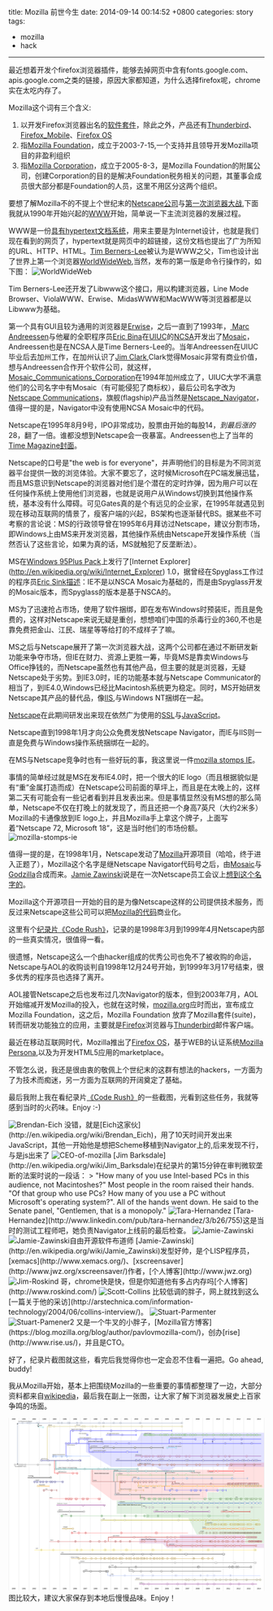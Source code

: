 title: Mozilla 前世今生
date: 2014-09-14 00:14:52 +0800
categories: story
tags:
- mozilla
- hack

---

最近想着开发个firefox浏览器插件，能够去掉网页中含有fonts.google.com、apis.google.com之类的链接，原因大家都知道，为什么选择firefox呢，chrome实在太吃内存了。

Mozilla这个词有三个含义:

1. 以开发Firefox浏览器出名的[软件套件](http://en.wikipedia.org/wiki/Mozilla)，除此之外，产品还有[Thunderbird](http://en.wikipedia.org/wiki/Mozilla_Thunderbird)、 [Firefox_Mobile](http://en.wikipedia.org/wiki/Firefox_Mobile)、[Firefox OS](http://en.wikipedia.org/wiki/Firefox_OS)
2. 指[Mozilla Foundation](http://en.wikipedia.org/wiki/Mozilla_Foundation)，成立于2003-7-15,一个支持并且领导开发Mozilla项目的非盈利组织
3. 指[Mozilla Corporation](http://en.wikipedia.org/wiki/Mozilla_Corporation)，成立于2005-8-3，是Mozilla Foundation的附属公司，创建Corporation的目的是解决Foundation税务相关的问题，其董事会成员很大部分都是Foundation的人员，这里不用区分这两个组织。

要想了解Mozilla不的不提上个世纪末的[Netscape公司](http://en.wikipedia.org/wiki/Netscape_Communications_Corporation)与[第一次浏览器大战](http://en.wikipedia.org/wiki/Browser_wars#First_browser_war),下面我就从1990年开始兴起的[WWW](http://en.wikipedia.org/wiki/World_Wide_Web)开始，简单说一下主流浏览器的发展过程。

WWW是一份[具有hypertext文档系统](http://www.w3.org/Proposal)，用来主要是为Internet设计，也就是我们现在看到的网页了，hypertext就是网页中的超链接，这份文档也提出了广为所知的URL、HTTP、HTML。[Tim Berners-Lee](http://en.wikipedia.org/wiki/Tim_Berners-Lee)被认为是WWW之父，Tim也设计出了世界上第一个浏览器[WorldWideWeb](http://en.wikipedia.org/wiki/WorldWideWeb),当然，发布的第一版是命令行操作的，如下图：
<img src="http://img04.taobaocdn.com/imgextra/i4/581166664/TB2N9C8apXXXXaoXXXXXXXXXXXX_!!581166664.gif" alt="WorldWideWeb"/>

Tim Berners-Lee还开发了Libwww这个接口，用以构建浏览器，Line Mode Browser、ViolaWWW、Erwise、MidasWWW和MacWWW等浏览器都是以Libwww为基础。

第一个具有GUI且较为通用的浏览器是[Erwise](http://en.wikipedia.org/wiki/Erwise)，之后一直到了1993年，[ Marc Andreessen](http://en.wikipedia.org/wiki/Marc_Andreessen)与他雇的全职程序员[Eric Bina](http://en.wikipedia.org/wiki/Eric_Bina)在[UIUC](http://en.wikipedia.org/wiki/University_of_Illinois_at_Urbana-Champaign)的[NCSA](http://en.wikipedia.org/wiki/National_Center_for_Supercomputing_Applications)开发出了[Mosaic](http://en.wikipedia.org/wiki/Mosaic_%28web_browser%29)，Andreessen也是在NCSA人是Time Berners-Lee的。当年Andreessen在UIUC毕业后去加州工作，在加州认识了[Jim Clark](http://en.wikipedia.org/wiki/James_H._Clark),Clark觉得Mosaic非常有商业价值，想与Andreessen合作开个软件公司，就这样，[Mosaic_Communications_Corporation](http://en.wikipedia.org/wiki/Mosaic_Communications_Corporation)在1994年加州成立了，UIUC大学不满意他们的公司名字中有Mosaic（有可能侵犯了商标权），最后公司名字改为[Netscape Communications](http://en.wikipedia.org/wiki/Netscape)，旗舰(flagship)产品当然是[Netscape_Navigator](http://en.wikipedia.org/wiki/Netscape_Navigator)，值得一提的是，Navigator中没有使用NCSA Mosaic中的代码。

Netscape在1995年8月9号，IPO非常成功，股票由开始的每股$14，到最后涨的$28，翻了一倍。谁都没想到Netscape会一夜暴富。Andreessen也上了当年的[Time Magazine封面](http://content.time.com/time/covers/0,16641,1101960219,00.html)。

Netscape的口号是"the web is for everyone"，并声明他们的目标是为不同浏览器平台提供一致的浏览体验。大家不要忘了，这时候Microsoft在PC端发展迅猛，而且MS意识到Netscape的浏览器对他们是个潜在的定时炸弹，因为用户可以在任何操作系统上使用他们浏览器，也就是说用户从Windows切换到其他操作系统，基本没有什么障碍。可见Gates真的是个有远见的企业家，在1995年就遇见到现在移动互联网的情景了，瘦客户端的兴起，BS架构也逐渐替代BS。据某些不可考察的言论说：MS的行政领导曾在1995年6月拜访过Netscape，建议分割市场，即Windows上由MS来开发浏览器，其他操作系统由Netscape开发操作系统（当然否认了这些言论，如果为真的话，MS就触犯了反垄断法）。

MS在[Windows 95](http://en.wikipedia.org/wiki/Windows_95)[Plus Pack](http://en.wikipedia.org/wiki/Microsoft_Plus!)上发行了[Internet Explorer](http://en.wikipedia.org/wiki/Internet_Explorer) 1.0，据曾经在Spyglass工作过的程序员[Eric Sink](http://en.wikipedia.org/wiki/Eric_Sink)[描述](http://www.ericsink.com/Browser_Wars.html)：IE不是以NSCA Mosaic为基础的，而是由Spyglass开发的Mosaic版本，而Spyglass的版本是基于NSCA的。

MS为了迅速抢占市场，使用了软件捆绑，即在发布Windows时预装IE，而且是免费的，这样对Netscape来说无疑是重创，想想咱们中国的杀毒行业的360,不也是靠免费把金山、江民、瑞星等等给打的不成样子了嘛。

MS之后与Netscape展开了第一次浏览器大战，这两个公司都在通过不断研发新功能来争夺市场，但IE在财力、资源上更胜一筹，毕竟MS是靠卖Windows与Office挣钱的，而Netscape虽然也有其他产品，但主要的就是浏览器，无疑Netscape处于劣势。到IE3.0时，IE的功能基本就与Netscape Communicator的相当了，到IE4.0,Windows已经比Macintosh系统更为稳定。同时，MS开始研发Netscape其产品的替代品，像[IIS](http://en.wikipedia.org/wiki/Internet_Information_Server),与Windows NT捆绑在一起。

[Netscape](http://en.wikipedia.org/wiki/Netscape)在此期间研发出来现在依然广为使用的[SSL](http://en.wikipedia.org/wiki/Transport_Layer_Security)与[JavaScript](http://en.wikipedia.org/wiki/JavaScript)。

Netscape直到1998年1月才向公众免费发放Netscape Navigator，而IE与IIS则一直是免费与Windows操作系统捆绑在一起的。

在MS与Netscape竞争时也有一些好玩的事，我这里说一件[mozilla stomps IE](http://home.snafu.de/tilman/mozilla/stomps.html)。

事情的简单经过就是MS在发布IE4.0时，把一个很大的IE logo（而且根据貌似是有“重”金属打造而成）在Netscape公司前面的草坪上，而且是在太晚上的，这样第二天有可能会有一些记者看到并且发表出来。但是事情显然没有MS想的那么简单，Netscape不仅在打晚上的就发现了，而且还把一个身高7英尺（大约2米多）Mozilla的卡通像放到IE logo上，并且Mozilla手上拿这个牌子，上面写着“Netscape 72, Microsoft 18”，这是当时他们的市场份额。
<img src="http://img01.taobaocdn.com/imgextra/i1/581166664/TB23EOTapXXXXarXpXXXXXXXXXX_!!581166664.jpg" alt="mozilla-stomps-ie"/>

值得一提的是，在1998年1月，Netscape发动了[Mozilla](http://en.wikipedia.org/wiki/Mozilla)开源项目（哈哈，终于进入正题了），Mozilla这个名字是继Netscape Navigator代码号之后，由[Mosaic](http://en.wikipedia.org/wiki/Mosaic_%28web_browser%29)与[Godzilla](http://en.wikipedia.org/wiki/Godzilla)合成而来。[Jamie Zawinski](http://en.wikipedia.org/wiki/Jamie_Zawinski)说是在一次Netscape员工会议上[想到这个名字的](http://www.davetitus.com/mozilla/)。

Mozilla这个开源项目一开始的目的是为像Netscape这样的公司提供技术服务，而反过来Netscape这些公司可以把[Mozilla的代码](http://www-archive.mozilla.org/hacking/coding-introduction.html)商业化。

这里有个[纪录片《Code Rush》](http://v.youku.com/v_show/id_XNjA2NDI2MTUy.html)，记录的是1998年3月到1999年4月Netscape内部的一些真实情况，很值得一看。

很遗憾，Netscape这么一个由hacker组成的优秀公司也免不了被收购的命运，Netscape与AOL的收购谈判自1998年12月24号开始，到1999年3月17号结束，很多优秀的程序员也选择了离开。

AOL接管Netscape之后也发布过几次Navigator的版本，但到2003年7月，AOL开始缩减开发Mozilla的投入，也就在这时候，[mozilla.org](http://www.mozilla.org/en-US/press/mozilla-foundation.html)应时而出，宣布成立Mozilla Foundation，这之后，Mozilla Foundation 放弃了Mozilla套件(suite)，转而研发功能独立的应用，主要就是[Firefox](http://en.wikipedia.org/wiki/Firefox)浏览器与[Thunderbird](http://en.wikipedia.org/wiki/Mozilla_Thunderbird)邮件客户端。

最近在移动互联网时代，Mozilla推出了[Firefox OS](http://en.wikipedia.org/wiki/Firefox_OS)，基于WEB的认证系统[Mozilla Persona](http://en.wikipedia.org/wiki/Mozilla_Persona),以及为开发HTML5应用的marketplace。

不管怎么说，我还是很由衷的敬佩上个世纪末的这群有想法的hackers，一方面为了为技术而痴迷，另一方面为互联网的开阔奠定了基础。

最后我附上我在看纪录片[《Code Rush》](http://www.imdb.com/title/tt0499004/)的一些截图，光看到这些任务，我就等感到当时的火药味。Enjoy :-)

<img src="http://img04.taobaocdn.com/imgextra/i4/581166664/TB2_jO2apXXXXcHXXXXXXXXXXXX_!!581166664.png" alt=" Brendan-Eich"/>
没错，就是[Eich这家伙](http://en.wikipedia.org/wiki/Brendan_Eich)，用了10天时间开发出来JavaScript，其他一开始他是想把Scheme移植到Navigator上的,后来发现不行，与是js出来了

<img src="http://img04.taobaocdn.com/imgextra/i4/581166664/TB2L4eSapXXXXbtXpXXXXXXXXXX_!!581166664.png" alt=" CEO-of-mozilla"/>
[Jim Barksdale](http://en.wikipedia.org/wiki/Jim_Barksdale)在纪录片的第15分钟在审判微软垄断的法案时说的一段话：
> "How many of you use Intel-based PCs in this audience, not Macintoshes?" Most people in the room raised their hands. "Of that group who use PCs? How many of you use a PC without Microsoft's operating system?". All of the hands went down. He said to the Senate panel, "Gentlemen, that is a monopoly."

<img src="http://img03.taobaocdn.com/imgextra/i3/581166664/TB2d4K0apXXXXX4XpXXXXXXXXXX_!!581166664.png" alt="Tara-Hernandez"/>
[Tara-Hernandez](http://www.linkedin.com/pub/tara-hernandez/3/b26/755)这是当时的测试工程师吧，她负责Navigator上线前的最后检查。

<img src="http://img02.taobaocdn.com/imgextra/i2/581166664/TB28GG4apXXXXb_XXXXXXXXXXXX_!!581166664.png" alt=" Jamie-Zawinski"/>
<img src="http://img03.taobaocdn.com/imgextra/i3/581166664/TB2w7eVapXXXXacXpXXXXXXXXXX_!!581166664.png" alt=" Jamie-Zawinski自由开源软件布道师"/>
[Jamie-Zawinski](http://en.wikipedia.org/wiki/Jamie_Zawinski)发型好帅，是个LISP程序员，[xemacs](http://www.xemacs.org/)、[xscreensaver](http://www.jwz.org/xscreensaver/)作者，[个人博客](http://www.jwz.org)

<img src="http://img02.taobaocdn.com/imgextra/i2/581166664/TB20A96apXXXXasXXXXXXXXXXXX_!!581166664.png" alt="Jim-Roskind"/>
哥，chrome快是快，但是你知道他有多占内存吗[个人博客](http://www.roskind.com/)

<img src="http://img04.taobaocdn.com/imgextra/i4/581166664/TB2n.S1apXXXXXfXpXXXXXXXXXX_!!581166664.png" alt=" Scott-Collins"/>
比较低调的胖子，网上就找到这么[一篇关于他的采访](http://arstechnica.com/information-technology/2004/06/collins-interview/)。

<img src="http://img03.taobaocdn.com/imgextra/i3/581166664/TB2oB5QapXXXXbYXpXXXXXXXXXX_!!581166664.png" alt=" Stuart-Parmenter"/>
<img src="http://img02.taobaocdn.com/imgextra/i2/581166664/TB2e090apXXXXXxXpXXXXXXXXXX_!!581166664.png" alt=" Stuart-Pamener2"/>
又是一个牛叉的小胖子，[Mozilla官方博客](https://blog.mozilla.org/blog/author/pavlovmozilla-com/)，创办[rise](http://www.rise.us/)，并且是CTO。


好了，纪录片截图就这些，看完后我觉得你也一定会忍不住看一遍把。Go ahead, buddy!


我从Mozilla开始，基本上把围绕Mozilla的一些重要的事情都整理了一边，大部分资料都来自[wikipedia](http://en.wikipedia.org)，最后我在副上一张图，让大家了解下浏览器发展史上百家争鸣的场面。

![Timeline_of_web_browsers](/images/Timeline_of_web_browsers.svg "Timeline_of_web_browsers")
图比较大，建议大家保存到本地后慢慢品味。Enjoy！
